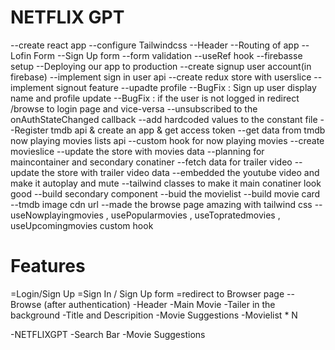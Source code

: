 # NETFLIX GPT

--create react app
--configure Tailwindcss
--Header
--Routing of app
--Lofin Form
--Sign Up form
--form validation
--useRef hook
--firebasse setup
--Deploying our app to production
--create signup user account(in firebase)
--implement sign in user api
--create redux store with userslice
--implement signout feature
--upadte profile 
--BugFix : Sign up user display name and profile update
--BugFix : if the user is not logged in redirect /browse to login page and vice-versa
--unsubscribed to the onAuthStateChanged callback
--add hardcoded values to the constant file
--Register tmdb api & create an app & get access token
--get data from tmdb now playing movies lists api
--custom hook for now playing movies 
--create movieslice
--update the store with movies data 
--planning for maincontainer  and secondary conatiner
--fetch data for trailer video
--update the store with trailer video data
--embedded the youtube video and make it autoplay and mute
--tailwind classes to make it main conatiner look good
--build secondary component
--buid the movielist
--build movie card
--tmdb image cdn url
--made the browse page amazing with tailwind css
--useNowplayingmovies , usePopularmovies , useTopratedmovies , useUpcomingmovies custom hook



# Features

=Login/Sign Up
   =Sign In / Sign Up form
   =redirect to Browser page
--Browse (after authentication)
 -Header
 -Main Movie
   -Tailer in the background
   -Title and Descripition
   -Movie Suggestions
     -Movielist * N

-NETFLIXGPT
  -Search Bar
  -Movie Suggestions